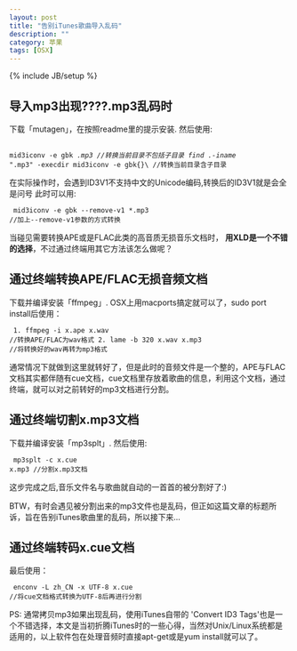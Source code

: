 ```yaml
---
layout: post
title: "告别iTunes歌曲导入乱码"
description: ""
category: 苹果
tags: [OSX]
---
```

{% include JB/setup %}

## 导入mp3出现????.mp3乱码时

下载「mutagen」，在按照readme里的提示安装.
然后使用:
        <pre><code>
        mid3iconv -e gbk *.mp3 //转换当前目录不包括子目录
        find .-iname "*.mp3" -execdir mid3iconv -e gbk{}\ //转换当前目录含子目录
        </code></pre>

在实际操作时，会遇到ID3V1不支持中文的Unicode编码,转换后的ID3V1就是会全是问号
此时可以用:
        <pre><code>
        mid3iconv -e gbk --remove-v1 *.mp3 //加上--remove-v1参数的方式转换
        </code></pre>
       
当碰见需要转换APE或是FLAC此类的高音质无损音乐文档时， **用XLD是一个不错的选择**，不过通过终端用其它方法该怎么做呢？

## 通过终端转换APE/FLAC无损音频文档

下载并编译安装「ffmpeg」.
OSX上用macports搞定就可以了，sudo port install后使用：
        <pre><code>
         1. ffmpeg -i  x.ape x.wav //转换APE/FLAC为wav格式
         2. lame -b 320  x.wav x.mp3 //将转换好的wav再转为mp3格式
        </code></pre>

通常情况下就做到这里就转好了，但是此时的音频文件是一个整的，APE与FLAC文档其实都伴随有cue文档，cue文档里存放着歌曲的信息，利用这个文档，通过终端，就可以对之前转好的mp3文档进行分割。

## 通过终端切割x.mp3文档
下载并编译安装「mp3splt」.
然后使用:
       <pre><code>
         mp3splt  -c x.cue x.mp3 //分割x.mp3文档
       </code></pre>

这步完成之后,音乐文件名与歌曲就自动的一首首的被分割好了:)

BTW，有时会遇见被分割出来的mp3文件也是乱码，但正如这篇文章的标题所诉，旨在告别iTunes歌曲里的乱码，所以接下来...

## 通过终端转码x.cue文档
最后使用：
       <pre><code>
       enconv -L zh_CN -x UTF-8 x.cue //将cue文档格式转换为UTF-8后再进行分割
       </code></pre>


PS: 通常拷贝mp3如果出现乱码，使用iTunes自带的 'Convert ID3 Tags'也是一个不错选择，本文是当初折腾iTunes时的一些心得，当然对Unix/Linux系统都是适用的，以上软件包在处理音频时直接apt-get或是yum install就可以了。
